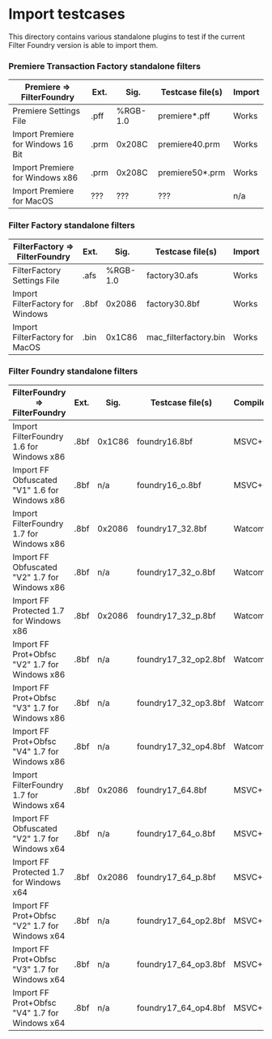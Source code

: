# Import testcases

This directory contains various standalone plugins to test if the current Filter Foundry version is able to import them.

### Premiere Transaction Factory standalone filters

| Premiere => FilterFoundry                 | Ext.   | Sig.     | Testcase file(s)         | Import          |
| ------------------------------------------| -------| ---------| -------------------------| ----------------|
| Premiere Settings File                    | .pff   | %RGB-1.0 | premiere*.pff            | Works           |
| Import Premiere for Windows 16 Bit        | .prm   | 0x208C   | premiere40.prm           | Works           |
| Import Premiere for Windows x86           | .prm   | 0x208C   | premiere50*.prm          | Works           |
| Import Premiere for MacOS                 | ???    | ???      | ???                      | n/a             |

### Filter Factory standalone filters

| FilterFactory => FilterFoundry            | Ext.   | Sig.     | Testcase file(s)         | Import          |
| ------------------------------------------| -------| ---------| -------------------------| ----------------|
| FilterFactory Settings File               | .afs   | %RGB-1.0 | factory30.afs            | Works           |
| Import FilterFactory for Windows          | .8bf   | 0x2086   | factory30.8bf            | Works           |
| Import FilterFactory for MacOS            | .bin   | 0x1C86   | mac_filterfactory.bin    | Works           |

### Filter Foundry standalone filters

| FilterFoundry => FilterFoundry                 | Ext.   | Sig.     | Testcase file(s)         | Compiler | Import          |
| -----------------------------------------------| -------| ---------| -------------------------| ---------| ----------------|
| Import FilterFoundry      1.6 for Windows x86  | .8bf   | 0x1C86   | foundry16.8bf            | MSVC++   | Works           |
| Import FF Obfuscated "V1" 1.6 for Windows x86  | .8bf   | n/a      | foundry16_o.8bf          | MSVC++   | Works           |
| Import FilterFoundry      1.7 for Windows x86  | .8bf   | 0x2086   | foundry17_32.8bf         | Watcom   | Works           |
| Import FF Obfuscated "V2" 1.7 for Windows x86  | .8bf   | n/a      | foundry17_32_o.8bf       | Watcom   | Works           |
| Import FF Protected       1.7 for Windows x86  | .8bf   | 0x2086   | foundry17_32_p.8bf       | Watcom   | Locked OK       |
| Import FF Prot+Obfsc "V2" 1.7 for Windows x86  | .8bf   | n/a      | foundry17_32_op2.8bf     | Watcom   | Locked OK       |
| Import FF Prot+Obfsc "V3" 1.7 for Windows x86  | .8bf   | n/a      | foundry17_32_op3.8bf     | Watcom   | Locked/Incompat |
| Import FF Prot+Obfsc "V4" 1.7 for Windows x86  | .8bf   | n/a      | foundry17_32_op4.8bf     | Watcom   | Locked OK       |
| Import FilterFoundry      1.7 for Windows x64  | .8bf   | 0x2086   | foundry17_64.8bf         | MSVC++   | Works           |
| Import FF Obfuscated "V2" 1.7 for Windows x64  | .8bf   | n/a      | foundry17_64_o.8bf       | MSVC++   | Works           |
| Import FF Protected       1.7 for Windows x64  | .8bf   | 0x2086   | foundry17_64_p.8bf       | MSVC++   | Locked OK       |
| Import FF Prot+Obfsc "V2" 1.7 for Windows x64  | .8bf   | n/a      | foundry17_64_op2.8bf     | MSVC++   | Locked OK       |
| Import FF Prot+Obfsc "V3" 1.7 for Windows x64  | .8bf   | n/a      | foundry17_64_op3.8bf     | MSVC++   | Locked/Incompat |
| Import FF Prot+Obfsc "V4" 1.7 for Windows x64  | .8bf   | n/a      | foundry17_64_op4.8bf     | MSVC++   | Locked OK       |
